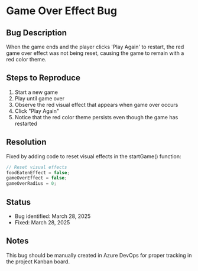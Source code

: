 # Game Over Effect Bug

## Bug Description
When the game ends and the player clicks 'Play Again' to restart, the red game over effect was not being reset, causing the game to remain with a red color theme.

## Steps to Reproduce
1. Start a new game
2. Play until game over
3. Observe the red visual effect that appears when game over occurs
4. Click "Play Again"
5. Notice that the red color theme persists even though the game has restarted

## Resolution
Fixed by adding code to reset visual effects in the startGame() function:

```javascript
// Reset visual effects
foodEatenEffect = false;
gameOverEffect = false;
gameOverRadius = 0;
```

## Status
- Bug identified: March 28, 2025
- Fixed: March 28, 2025

## Notes
This bug should be manually created in Azure DevOps for proper tracking in the project Kanban board.
